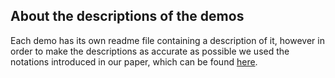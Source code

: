 ## About the descriptions of the demos

Each demo has its own readme file containing a description of it, however in order to make the descriptions
as accurate as possible we used the notations introduced in our paper, which can be found [here](https://icmc2023.org.cn/_pc_/). 